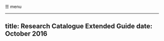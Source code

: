 <div id="menuButton" onclick="openNav()"><span>&#9776; menu</span></div>
<!--
    this has to be added manually to the finished HTML
  <meta name="viewport" content="width=device-width, initial-scale=1.0">
-->

---
title: Research Catalogue Extended Guide
date: October 2016
---

<!--[pdf version](RC-extended-guide.pdf "pdf extended guide pdf version")  -->



<script>

// this is a little script for the navigation

var isMenuOpen = false; // this is the global that checks if the menu is open.

window.onload = function () {
	init();
}

function init() {
    document.getElementById("menuButton").onclick = function ( ) { 
		isMenuOpen ? closeNav() : openNav();
	};


/*
	var callback = function (e) {
    	var e = window.e || e;

    	console.log('etarget:');
    	console.log(e.target.id);

    	if (e.target.id !== 'TOC') {
        	console.log(e.target);
        	return;
    	}
    }

	if (document.addEventListener) {
    	document.addEventListener('click', callback, false);
    }
	else {
    	document.attachEvent('onclick', callback);
    }
*/
	
	makeLinksCloseNav();
}

function makeLinksCloseNav() { // links should close the navigation
	var links = document.getElementById("TOC").getElementsByTagName("A");
	for (var i = 0;i<links.length;i++) {
		links[i].onclick = function ( ) { closeNav() };
	}
}

function openNav() { // open navigation

	var TOC = document.getElementById("TOC");
    TOC.style.width = "100%";
    //document.getElementsByTagName("BODY")[0].style.display = 'none';

	menuButton.innerHTML = "<span>&times;</span>";
    isMenuOpen = true;
}

function closeNav() {
	menuButton.innerHTML = "<span>&#9776; menu</span>";
	isMenuOpen = false;

	var TOC = document.getElementById("TOC");
    TOC.style.width = "0px";
    //document.getElementsByTagName("BODY")[0].style.display = "default";
}



</script>